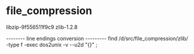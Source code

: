 file_compression
================
libzip-9f556511f9c9
zlib-1.2.8

-------- line endings conversion ---------
find /d/src/file_compression/zlib/ -type f -exec dos2unix -v --u2d "{}" \;

